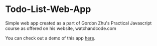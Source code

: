 # Todo-List-Web-App
Simple web app created as a part of Gordon Zhu's Practical Javascript course as offered on his website, watchandcode.com

You can check out a demo of this app [here](https://storm-effect.glitch.me/).
